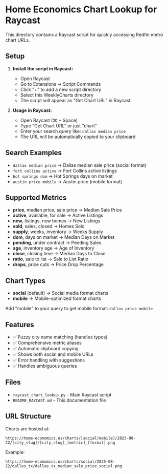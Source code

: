 # Home Economics Chart Lookup for Raycast

This directory contains a Raycast script for quickly accessing Redfin metro chart URLs.

## Setup

1. **Install the script in Raycast:**
   - Open Raycast
   - Go to Extensions → Script Commands
   - Click "+" to add a new script directory
   - Select this WeeklyCharts directory
   - The script will appear as "Get Chart URL" in Raycast

2. **Usage in Raycast:**
   - Open Raycast (⌘ + Space)
   - Type "Get Chart URL" or just "chart"
   - Enter your search query like: `dallas median price`
   - The URL will be automatically copied to your clipboard

## Search Examples

- `dallas median price` → Dallas median sale price (social format)
- `fort collins active` → Fort Collins active listings  
- `hot springs dom` → Hot Springs days on market
- `austin price mobile` → Austin price (mobile format)

## Supported Metrics

- **price**, median price, sale price → Median Sale Price
- **active**, available, for sale → Active Listings  
- **new**, listings, new homes → New Listings
- **sold**, sales, closed → Homes Sold
- **supply**, weeks, inventory → Weeks Supply
- **dom**, days on market → Median Days on Market
- **pending**, under contract → Pending Sales
- **age**, inventory age → Age of Inventory
- **close**, closing time → Median Days to Close
- **ratio**, sale to list → Sale to List Ratio
- **drops**, price cuts → Price Drop Percentage

## Chart Types

- **social** (default) → Social media format charts
- **mobile** → Mobile-optimized format charts

Add "mobile" to your query to get mobile format: `dallas price mobile`

## Features

- ✅ Fuzzy city name matching (handles typos)
- ✅ Comprehensive metric aliases
- ✅ Automatic clipboard copying
- ✅ Shows both social and mobile URLs
- ✅ Error handling with suggestions
- ✅ Handles ambiguous queries

## Files

- `raycast_chart_lookup.py` - Main Raycast script
- `README_RAYCAST.md` - This documentation file

## URL Structure

Charts are hosted at:
```
https://home-economics.us/charts/[social|mobile]/2025-08-22/[city_slug]/[city_slug]_[metric]_[format].png
```

Example:
```
https://home-economics.us/charts/social/2025-08-22/dallas_tx/dallas_tx_median_sale_price_social.png
```